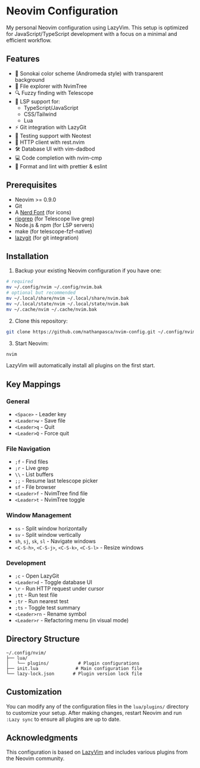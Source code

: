 # Neovim Configuration

My personal Neovim configuration using LazyVim. This setup is optimized for JavaScript/TypeScript development with a focus on a minimal and efficient workflow.

## Features

- 🎨 Sonokai color scheme (Andromeda style) with transparent background
- 🌲 File explorer with NvimTree
- 🔍 Fuzzy finding with Telescope
- 📝 LSP support for:
  - TypeScript/JavaScript
  - CSS/Tailwind
  - Lua
- ⚡ Git integration with LazyGit
- 🧪 Testing support with Neotest
- 🔄 HTTP client with rest.nvim
- 🛠️ Database UI with vim-dadbod
- 💻 Code completion with nvim-cmp
- 🔧 Format and lint with prettier & eslint

## Prerequisites

- Neovim >= 0.9.0
- Git
- A [Nerd Font](https://www.nerdfonts.com/) (for icons)
- [ripgrep](https://github.com/BurntSushi/ripgrep) (for Telescope live grep)
- Node.js & npm (for LSP servers)
- make (for telescope-fzf-native)
- [lazygit](https://github.com/jesseduffield/lazygit) (for git integration)

## Installation

1. Backup your existing Neovim configuration if you have one:
```bash
# required
mv ~/.config/nvim ~/.config/nvim.bak
# optional but recommended
mv ~/.local/share/nvim ~/.local/share/nvim.bak
mv ~/.local/state/nvim ~/.local/state/nvim.bak
mv ~/.cache/nvim ~/.cache/nvim.bak
```

2. Clone this repository:
```bash
git clone https://github.com/nathanpasca/nvim-config.git ~/.config/nvim
```

3. Start Neovim:
```bash
nvim
```

LazyVim will automatically install all plugins on the first start.

## Key Mappings

### General
- `<Space>` - Leader key
- `<Leader>w` - Save file
- `<Leader>q` - Quit
- `<Leader>Q` - Force quit

### File Navigation
- `;f` - Find files
- `;r` - Live grep
- `\\` - List buffers
- `;;` - Resume last telescope picker
- `sf` - File browser
- `<Leader>f` - NvimTree find file
- `<Leader>t` - NvimTree toggle

### Window Management
- `ss` - Split window horizontally
- `sv` - Split window vertically
- `sh`, `sj`, `sk`, `sl` - Navigate windows
- `<C-S-h>`, `<C-S-j>`, `<C-S-k>`, `<C-S-l>` - Resize windows

### Development
- `;c` - Open LazyGit
- `<Leader>d` - Toggle database UI
- `\r` - Run HTTP request under cursor
- `;tt` - Run test file
- `;tr` - Run nearest test
- `;ts` - Toggle test summary
- `<Leader>rn` - Rename symbol
- `<Leader>r` - Refactoring menu (in visual mode)

## Directory Structure
```
~/.config/nvim/
├── lua/
│   └── plugins/           # Plugin configurations
├── init.lua              # Main configuration file
└── lazy-lock.json       # Plugin version lock file
```

## Customization

You can modify any of the configuration files in the `lua/plugins/` directory to customize your setup. After making changes, restart Neovim and run `:Lazy sync` to ensure all plugins are up to date.

## Acknowledgments

This configuration is based on [LazyVim](https://github.com/LazyVim/LazyVim) and includes various plugins from the Neovim community.
